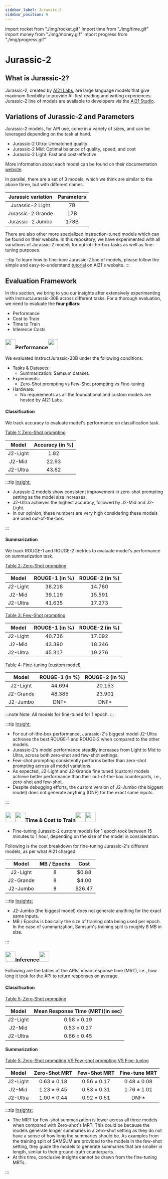 ```yaml
---
sidebar_label: Jurassic-2
sidebar_position: 9
---
```


import rocket from "./img/rocket.gif"
import time from "./img/time.gif"
import money from "./img/money.gif"
import progress from "./img/progress.gif"

# Jurassic-2

## What is Jurassic-2?

Jurassic-2, created by [AI21 Labs](https://www.ai21.com/), are large language models that give maximum flexibility to provide AI-first reading and writing experiences. Jurassic-2 line of models are available to developers via the [AI21 Studio](https://www.ai21.com/studio).

## Variations of Jurassic-2 and Parameters

Jurassic-2 models, for API use, come in a variety of sizes, and can be leveraged depending on the task at hand.

- Jurassic-2 Ultra: Unmatched quality
- Jurassic-2 Mid: Optimal balance of quality, speed, and cost
- Jurassic-2 Light: Fast and cost-effective

More information about each model can be found on their documentation [website](https://docs.ai21.com/docs/jurassic-2-models).

In parallel, there are a set of 3 models, which we think are similar to the above three, but with different names.

| Jurassic variation | Parameters |
| :----------------: | :--------: |
|  Jurassic-2 Light  |     7B     |
| Jurassic-2 Grande  |    17B     |
|  Jurassic-2 Jumbo  |    178B    |

There are also other more specialized instruction-tuned models which can be found on their website. In this repository, we have experimented with all variations of Jurassic-2 models for out-of-the-box tasks as well as fine-tuning purposes.

:::tip
To learn how to fine-tune Jurassic-2 line of models, please follow the simple and easy-to-understand [tutorial](https://docs.ai21.com/docs/custom-models) on AI21's website.
:::

## Evaluation Framework

In this section, we bring to you our insights after extensively experimenting with InstructJurassic-30B across different tasks. For a thorough evaluation, we need to evaluate the **four pillars**:

- Performance
- Cost to Train
- Time to Train
- Inference Costs

### <img src={rocket} width="32" height="32"/>Performance<img src={rocket} width="32" height="32"/>

We evaluated InstructJurassic-30B under the following conditions:

- Tasks & Datasets:
  - Summarization: Samsum dataset.
- Experiments:
  - Zero-Shot prompting vs Few-Shot prompting vs Fine-tuning
- Hardware:
  - No requirements as all the foundational and custom models are hosted by AI21 Labs.

#### Classification

We track accuracy to evaluate model's performance on classification task.

<u> Table 1: Zero-Shot prompting </u>

|  Model   | Accuracy (in %) |
| :------: | :-------------: |
| J2-Light |      1.82       |
|  J2-Mid  |      22.93      |
| J2-Ultra |      43.62      |

:::tip
<u> Insight: </u>

- Jurassic-2 models show consistent improvement in zero-shot prompting setting as the model size increases.
- J2-Ultra achieves the highest accuracy, followed by J2-Mid and J2-Light.
- In our opinion, these numbers are very high considering these models are used out-of-the-box.

:::

#### Summarization

We track ROUGE-1 and ROUGE-2 metrics to evaluate model's performance on summarization task.

<u> Table 2: Zero-Shot prompting </u>

|  Model   | ROUGE-1 (in %) | ROUGE-2 (in %) |
| :------: | :------------: | :------------: |
| J2-Light |     38.218     |     14.780     |
|  J2-Mid  |     39.119     |     15.591     |
| J2-Ultra |     41.635     |     17.273     |

<u> Table 3: Few-Shot prompting </u>

|  Model   | ROUGE-1 (in %) | ROUGE-2 (in %) |
| :------: | :------------: | :------------: |
| J2-Light |     40.736     |     17.092     |
|  J2-Mid  |     43.390     |     18.346     |
| J2-Ultra |     45.317     |     19.276     |

<u> Table 4: Fine-tuning (custom model) </u>

|   Model   | ROUGE-1 (in %) | ROUGE-2 (in %) |
| :-------: | :------------: | :------------: |
| J2-Light  |     44.694     |     20.153     |
| J2-Grande |     48.385     |     23.901     |
| J2-Jumbo  |     DNF\*      |     DNF\*      |

:::note
Note: All models for fine-tuned for 1 epoch.
:::

:::tip
<u> Insight: </u>

- For out-of-the-box performance, Jurassic-2's biggest model J2-Ultra achieves the best ROUGE-1 and ROUGE-2 when compared to the other models.
- Jurassic-2's model performance steadily increases from Light to Mid to Ultra, across both zero-shot and few-shot settings.
- Few-shot prompting consistently performs better than zero-shot prompting across all model variations.
- As expected, J2-Light and J2-Grande fine tuned (custom) models achieve better performance than their out-of-the-box counterparts, i.e., zero-shot and few-shot.
- Despite debugging efforts, the custom version of J2-Jumbo (the biggest model) does not generate anything (DNF) for the exact same inputs.

:::

### <img src={time} width="32" height="32"/><img src={money} width="32" height="32"/>Time & Cost to Train<img src={money} width="32" height="32"/><img src={time} width="32" height="32"/>

- Fine-tuning Jurassic-2 custom models for 1 epoch took between 15 minutes to 1 hour, depending on the size of the model in consideration.

Following is the cost breakdown for fine-tuning Jurassic-2's different models, as per what AI21 charged:

|   Model   | MB / Epochs |  Cost  |
| :-------: | :---------: | :----: |
| J2-Light  |      8      | $0.88  |
| J2-Grande |      8      | $4.00  |
| J2-Jumbo  |      8      | $26.47 |

:::tip
<u> Insights: </u>

- J2-Jumbo (the biggest model) does not generate anything for the exact same inputs.
- MB / Epochs is basically the size of training data being used per epoch. In the case of summarization, Samsum's training split is roughly 8 MB in size.

:::

### <img src={progress} width="32" height="32"/>Inference<img src={progress} width="32" height="32"/>

Following are the tables of the APIs' mean response time (MRT), i.e., how long it took for the API to return responses on average.

#### Classification

<u> Table 5: Zero-Shot prompting </u>

|  Model   | Mean Response Time (MRT)(in sec) |
| :------: | :------------------------------: |
| J2-Light |           0.58 ± 0.19            |
|  J2-Mid  |           0.53 ± 0.27            |
| J2-Ultra |           0.66 ± 0.45            |

#### Summarization

<u> Table 5: Zero-Shot prompting VS Few-shot prompting VS Fine-tuning </u>

|  Model   | Zero-Shot MRT | Few-Shot MRT | Fine-tune MRT |
| :------: | :-----------: | :----------: | :-----------: |
| J2-Light |  0.63 ± 0.18  | 0.56 ± 0.17  |  0.48 ± 0.08  |
|  J2-Mid  |  1.23 ± 6.45  | 0.83 ± 0.31  |  1.76 ± 1.01  |
| J2-Ultra |  1.00 ± 0.44  | 0.92 ± 0.51  |     DNF\*     |

:::tip
<u> Insights: </u>

- The MRT for Few-shot summarization is lower across all three models when compared with Zero-shot's MRT. This could be because the models generate longer summaries in a zero-shot setting as they do not have a sense of how long the summaries should be. As examples from the training split of SAMSUM are provided to the models in the few-shot setting, they guide the models to generate summaries that are smaller in length, similar to their ground-truth counterparts.
- At this time, conclusive insights cannot be drawn from the fine-tuning MRTs.

:::
